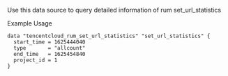 Use this data source to query detailed information of rum set_url_statistics

Example Usage

```hcl
data "tencentcloud_rum_set_url_statistics" "set_url_statistics" {
  start_time = 1625444040
  type       = "allcount"
  end_time   = 1625454840
  project_id = 1
}
```